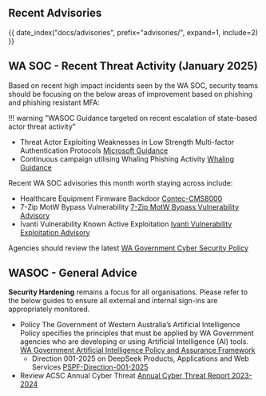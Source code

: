 ## Recent Advisories

{{ date_index("docs/advisories", prefix="advisories/", expand=1, include=2) }}

## WA SOC - Recent Threat Activity (January 2025)

Based on recent high impact incidents seen by the WA SOC, security teams should be focusing on the below areas of improvement based on phishing and phishing resistant MFA:

!!! warning "WASOC Guidance targeted on recent escalation of state-based actor threat activity"

- Threat Actor Exploiting Weaknesses in Low Strength Multi-factor Authentication Protocols [Microsoft Guidance](https://learn.microsoft.com/en-us/entra/identity/authentication/concept-authentication-strengths#built-in-authentication-strengths)
- Continuous campaign utilising Whaling Phishing Activity [Whaling Guidance](https://www.crowdstrike.com/en-us/cybersecurity-101/social-engineering/whaling-attack/)

Recent WA SOC advisories this month worth staying across include:

- Healthcare Equipment Firmware Backdoor [Contec-CMS8000](https://www.cisa.gov/resources-tools/resources/contec-cms8000-contains-backdoor)
- 7-Zip MotW Bypass Vulnerability [7-Zip MotW Bypass Vulnerability Advisory](https://soc.cyber.wa.gov.au/advisories/20250122002-7-Zip-MotW-Bypass-Vulnerability/)
- Ivanti Vulnerability Known Active Exploitation [Ivanti Vulnerability Exploitation Advisory](https://soc.cyber.wa.gov.au/advisories/20250109001-Ivanti-Known-Exploited-Vulnerability/)


Agencies should review the latest [WA Government Cyber Security Policy](https://www.wa.gov.au/government/publications/2024-wa-government-cyber-security-policy)

## WASOC - General Advice

**Security Hardening** remains a focus for all organisations. Please refer to the below guides to ensure all external and internal sign-ins are appropriately monitored.

- Policy The Government of Western Australia’s Artificial Intelligence Policy specifies the principles that must be applied by WA Government agencies who are developing or using Artificial Intelligence (AI) tools. [WA Government Artificial Intelligence Policy and Assurance Framework](https://www.wa.gov.au/government/publications/wa-government-artificial-intelligence-policy-and-assurance-framework)
  - Direction 001-2025 on DeepSeek Products, Applications and Web Services [PSPF-Direction-001-2025](https://www.protectivesecurity.gov.au/system/files/2025-02/PSPF-Direction-001-2025.pdf)
- Review ACSC Annual Cyber Threat [Annual Cyber Threat Report 2023-2024](https://www.cyber.gov.au/about-us/view-all-content/reports-and-statistics/annual-cyber-threat-report-2023-2024)
  
